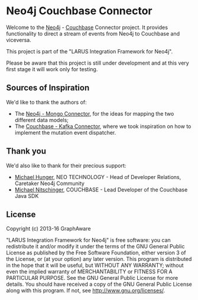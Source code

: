 # Neo4j Couchbase Connector

Welcome to the [Neo4j](http://neo4j.com/) - [Couchbase](http://couchbase.com/) Connector project.  It provides functionality to direct a stream of events from Neo4j to Couchbase and viceversa.

This project is part of the "LARUS Integration Framework for Neo4j".

Please be aware that this project is still under development and at this very first stage it will work only for testing.

## Sources of Inspiration

We'd like to thank the authors of:
* The [Neo4j - Mongo Connector](https://github.com/neo4j-contrib/neo4j_doc_manager), for the ideas for mapping the two different data models;
* The [Couchbase - Kafka Connector](http://developer.couchbase.com/documentation/server/4.1/connectors/kafka-1.2/kafka-intro.html), where we took inspiration on how to implement the mutation event dispatcher.

## Thank you

We'd also like to thank for their precious support:
* [Michael Hunger](https://twitter.com/mesirii), NEO TECHNOLOGY - Head of Developer Relations, Caretaker Neo4j Community
* [Michael Nitschinger](https://twitter.com/daschl), COUCHBASE - Lead Developer of the Couchbase Java SDK


## License

Copyright (c) 2013-16 GraphAware

"LARUS Integration Framework for Neo4j" is free software: you can redistribute it and/or
modify it under the terms of the GNU General Public License as published by the Free Software Foundation,
either version 3 of the License, or (at your option) any later version.
This program is distributed in the hope that it will be useful, but WITHOUT ANY WARRANTY;
without even the implied warranty of MERCHANTABILITY or FITNESS FOR A PARTICULAR PURPOSE.
See the GNU General Public License for more details.
You should have received a copy of the GNU General Public License along with this program.
If not, see <http://www.gnu.org/licenses/>.